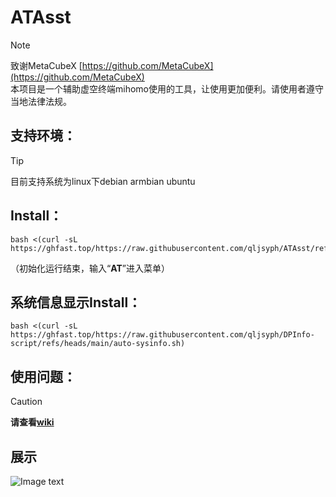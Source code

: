 # ATAsst
> [!NOTE]
> 致谢MetaCubeX [https://github.com/MetaCubeX](https://github.com/MetaCubeX)  
> 本项目是一个辅助虚空终端mihomo使用的工具，让使用更加便利。请使用者遵守当地法律法规。
## 支持环境：
> [!TIP]
> 目前支持系统为linux下debian armbian ubuntu

## Install：
```
bash <(curl -sL https://ghfast.top/https://raw.githubusercontent.com/qljsyph/ATAsst/refs/heads/main/ATAsst.sh)
```
（初始化运行结束，输入“**AT**”进入菜单）  

## 系统信息显示Install：
```
bash <(curl -sL https://ghfast.top/https://raw.githubusercontent.com/qljsyph/DPInfo-script/refs/heads/main/auto-sysinfo.sh)
```

## 使用问题：
> [!Caution]
> **请查看[wiki](https://github.com/qljsyph/ATAsst/wiki)**

## 展示

![Image text](https://raw.githubusercontent.com/qljsyph/ATAsst/refs/heads/main/eg.jpg)

